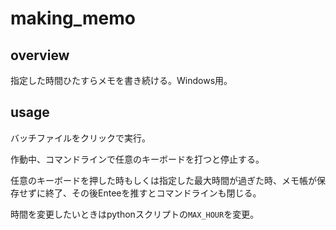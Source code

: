 # making_memo

## overview

指定した時間ひたすらメモを書き続ける。Windows用。

## usage

バッチファイルをクリックで実行。

作動中、コマンドラインで任意のキーボードを打つと停止する。

任意のキーボードを押した時もしくは指定した最大時間が過ぎた時、メモ帳が保存せずに終了、その後Enteeを推すとコマンドラインも閉じる。

時間を変更したいときはpythonスクリプトの`MAX_HOUR`を変更。
